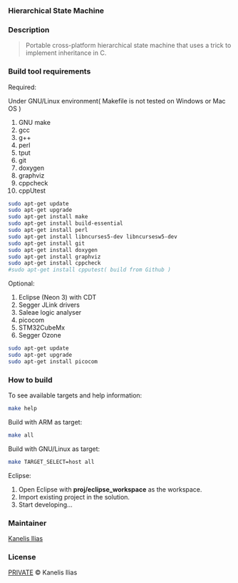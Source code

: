 ### Hierarchical State Machine

### Description

> Portable cross-platform hierarchical state machine that uses a trick to 
> implement inheritance in C.

### Build tool requirements

Required:

Under GNU/Linux environment( Makefile is not tested on Windows or Mac OS )

1. GNU make
2. gcc
3. g++
4. perl
5. tput
6. git
7. doxygen
8. graphviz
9. cppcheck
10. cppUtest

```sh
sudo apt-get update
sudo apt-get upgrade
sudo apt-get install make
sudo apt-get install build-essential
sudo apt-get install perl
sudo apt-get install libncurses5-dev libncursesw5-dev
sudo apt-get install git
sudo apt-get install doxygen
sudo apt-get install graphviz
sudo apt-get install cppcheck
#sudo apt-get install cpputest( build from Github )
```

Optional:

1. Eclipse (Neon 3) with CDT
2. Segger JLink drivers
3. Saleae logic analyser
4. picocom
5. STM32CubeMx
6. Segger Ozone

```sh
sudo apt-get update
sudo apt-get upgrade
sudo apt-get install picocom
```

### How to build

To see available targets and help information:

```sh
make help
```

Build with ARM as target:

```sh
make all
```

Build with GNU/Linux as target:

```sh
make TARGET_SELECT=host all
```

Eclipse:

1. Open Eclipse with **proj/eclipse_workspace** as the workspace.
2. Import existing project in the solution.
3. Start developing...

### Maintainer

[Kanelis Ilias](mailto:hkanelhs@yahoo.gr)

### License

[PRIVATE](LICENSE) © Kanelis Ilias